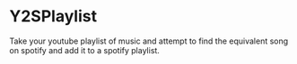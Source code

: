 # Y2SPlaylist
Take your youtube playlist of music and attempt to find the equivalent song on spotify and add it to a spotify playlist.
